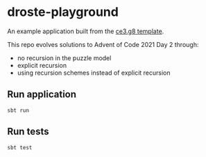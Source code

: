 # droste-playground

An example application built from the [ce3.g8 template](https://github.com/typelevel/ce3.g8).

This repo evolves solutions to Advent of Code 2021 Day 2 through:

- no recursion in the puzzle model
- explicit recursion
- using recursion schemes instead of explicit recursion

## Run application

```shell
sbt run
```

## Run tests

```shell
sbt test
```
